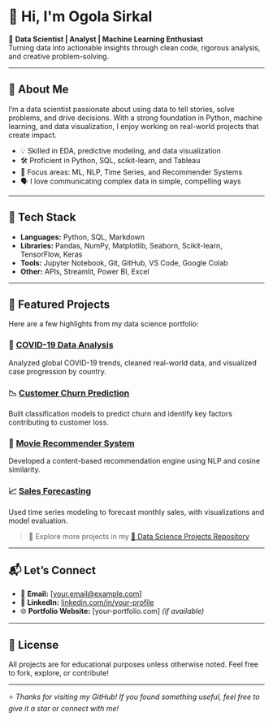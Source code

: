 # 👋 Hi, I'm Ogola Sirkal

🎯 **Data Scientist | Analyst | Machine Learning Enthusiast**  
Turning data into actionable insights through clean code, rigorous analysis, and creative problem-solving.

---

## 🧠 About Me

I’m a data scientist passionate about using data to tell stories, solve problems, and drive decisions. With a strong foundation in Python, machine learning, and data visualization, I enjoy working on real-world projects that create impact.

- 💡 Skilled in EDA, predictive modeling, and data visualization  
- 🛠️ Proficient in Python, SQL, scikit-learn, and Tableau  
- 🤖 Focus areas: ML, NLP, Time Series, and Recommender Systems  
- 🗣️ I love communicating complex data in simple, compelling ways

---

## 🔧 Tech Stack

- **Languages:** Python, SQL, Markdown  
- **Libraries:** Pandas, NumPy, Matplotlib, Seaborn, Scikit-learn, TensorFlow, Keras  
- **Tools:** Jupyter Notebook, Git, GitHub, VS Code, Google Colab  
- **Other:** APIs, Streamlit, Power BI, Excel

---

## 📁 Featured Projects

Here are a few highlights from my data science portfolio:

### 🔬 [COVID-19 Data Analysis](https://github.com/Ogola-Sirkal/DATA-SCIENCE-PROJECTS/tree/main/covid19-analysis)
Analyzed global COVID-19 trends, cleaned real-world data, and visualized case progression by country.

### 📉 [Customer Churn Prediction](https://github.com/Ogola-Sirkal/DATA-SCIENCE-PROJECTS/tree/main/customer-churn)
Built classification models to predict churn and identify key factors contributing to customer loss.

### 🎥 [Movie Recommender System](https://github.com/Ogola-Sirkal/DATA-SCIENCE-PROJECTS/tree/main/movie-recommender)
Developed a content-based recommendation engine using NLP and cosine similarity.

### 📈 [Sales Forecasting](https://github.com/Ogola-Sirkal/DATA-SCIENCE-PROJECTS/tree/main/sales-forecasting)
Used time series modeling to forecast monthly sales, with visualizations and model evaluation.

> 🔗 Explore more projects in my [📂 Data Science Projects Repository](https://github.com/Ogola-Sirkal/DATA-SCIENCE-PROJECTS)

---

## 📬 Let’s Connect

- 📧 **Email:** [your.email@example.com]  
- 💼 **LinkedIn:** [linkedin.com/in/your-profile](https://linkedin.com/in/your-profile)  
- 🌐 **Portfolio Website:** [your-portfolio.com] *(if available)*

---

## 📜 License

All projects are for educational purposes unless otherwise noted. Feel free to fork, explore, or contribute!

---

⭐️ *Thanks for visiting my GitHub! If you found something useful, feel free to give it a star or connect with me!*

